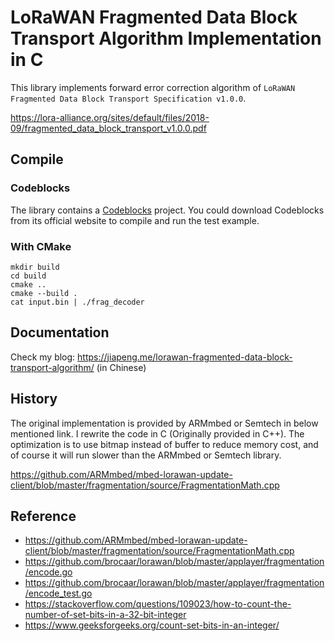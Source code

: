 # LoRaWAN Fragmented Data Block Transport Algorithm Implementation in C

This library implements forward error correction algorithm of `LoRaWAN Fragmented Data Block Transport Specification v1.0.0`.

https://lora-alliance.org/sites/default/files/2018-09/fragmented_data_block_transport_v1.0.0.pdf

## Compile

### Codeblocks

The library contains a [Codeblocks](http://www.codeblocks.org/) project. You could download Codeblocks from its official website to compile and run the test example.

### With CMake

```
mkdir build
cd build
cmake ..
cmake --build .
cat input.bin | ./frag_decoder
```

## Documentation

Check my blog: <https://jiapeng.me/lorawan-fragmented-data-block-transport-algorithm/> (in Chinese)

## History

The original implementation is provided by ARMmbed or Semtech in below mentioned link. I rewrite the code in C (Originally provided in C++). The optimization is to use bitmap instead of buffer to reduce memory cost, and of course it will run slower than the ARMmbed or Semtech library.

https://github.com/ARMmbed/mbed-lorawan-update-client/blob/master/fragmentation/source/FragmentationMath.cpp

## Reference

- <https://github.com/ARMmbed/mbed-lorawan-update-client/blob/master/fragmentation/source/FragmentationMath.cpp>
- https://github.com/brocaar/lorawan/blob/master/applayer/fragmentation/encode.go
- https://github.com/brocaar/lorawan/blob/master/applayer/fragmentation/encode_test.go
- https://stackoverflow.com/questions/109023/how-to-count-the-number-of-set-bits-in-a-32-bit-integer
- https://www.geeksforgeeks.org/count-set-bits-in-an-integer/
